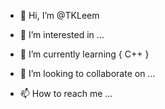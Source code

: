 - 👋 Hi, I’m @TKLeem
- 👀 I’m interested in ...

- 🌱 I’m currently learning 
{ 
C++
}

- 💞️ I’m looking to collaborate on ...
- 📫 How to reach me ... 

<!---
TKLeem/TKLeem is a ✨ special ✨ repository because its `README.md` (this file) appears on your GitHub profile.
You can click the Preview link to take a look at your changes.
--->
